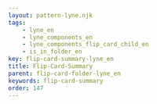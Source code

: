 ```yaml
---
layout: pattern-lyne.njk
tags: 
    - lyne_en
    - lyne_components_en
    - lyne_components_flip_card_child_en
    - is_in_folder_en
key: flip-card-summary-lyne_en
title: Flip-Card-Summary
parent: flip-card-folder-lyne_en
keywords: flip-card-summary
order: 147
---
```

